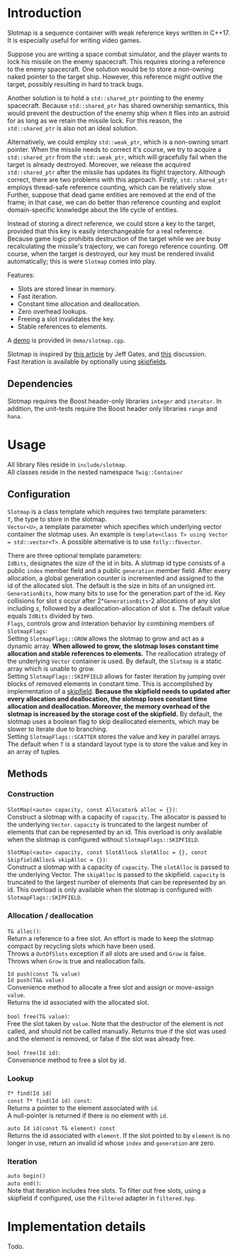 # Introduction

Slotmap is a sequence container with weak reference keys written in C++17. It is especially useful for writing video games.

Suppose you are writing a space combat simulator, and the player wants to lock his missile on the enemy spacecraft. This requires storing a reference to the enemy spacecraft. One solution would be to store a non-owning naked pointer to the target ship. However, this reference might outlive the target, possibly resulting in hard to track bugs.

 Another  solution is to hold a `std::shared_ptr` pointing to the enemy spacecraft. Because `std::shared_ptr` has shared ownership semantics, this would prevent the destruction of the enemy ship when it flies into an astroid for as long as we retain the missile lock. For this reason, the `std::shared_ptr` is also not an ideal solution.

Alternatively, we could employ `std::weak_ptr`, which is a non-owning smart pointer. When the missile needs to correct it's course, we try to acquire a `std::shared_ptr` from the `std::weak_ptr`, which will gracefully fail when the target is already destroyed. Moreover, we release the acquired `std::shared_ptr` after the missile has updates its flight trajectory. Although correct, there are two problems with this approach. Firstly, `std::shared_ptr` employs thread-safe reference counting, which can be relatively slow. Further, suppose that dead game entities are removed at the end of the frame; in that case, we can do better than reference counting and exploit domain-specific knowledge about the life cycle of entities.

Instead of storing a direct reference, we could store a key to the target, provided that this key is easily interchangeable for a real reference. Because game logic prohibits destruction of the target while we are busy recalculating the missile's trajectory,  we can forego reference counting. Off course, when the target is destroyed, our key must be rendered invalid automatically; this is were `Slotmap` comes into play.    

Features:
+ Slots are stored linear in memory.
+ Fast iteration.
+ Constant time allocation and deallocation.
+ Zero overhead lookups.
+ Freeing a slot invalidates the key.
+ Stable references to elements.

A [demo](demo/slotmap.cpp) is provided in `demo/slotmap.cpp`.

Slotmap is inspired by [this article](http://greysphere.tumblr.com/post/31601463396/data-arrays) by Jeff Gates, and [this](https://gamedev.stackexchange.com/questions/33888/what-is-the-most-efficient-container-to-store-dynamic-game-objects-in) discussion.  
Fast iteration is available by optionally using [skipfields](https://link.springer.com/epdf/10.1007/s40869-017-0038-3?author_access_token=cyehqAFuAEnx5rF1-5V3sve4RwlQNchNByi7wbcMAY5wgvdWX7FmurWl4trUGoDtyDH43_RnVt3Y6cI8090dRW3kI3LvrU9wCVzxVe_1gAg2Oc0OlIjjsBpTjDEAEr9gpnZenJKZ8SpkipppuHk4PA==).  

## Dependencies
Slotmap requires the Boost header-only libraries `integer` and `iterator`. In addition, the unit-tests require the Boost header only libraries `range` and `hana`. 

# Usage
All library files reside in `include/slotmap`.  
All classes reside in the nested namespace `Twig::Container` 
## Configuration
`Slotmap` is a class template which requires two template parameters:  
`T`, the type to store in the slotmap.  
`Vector<U>`, a template parameter which specifies which underlying vector container the slotmap uses. An example is `template<class T> using Vector = std::vector<T>`. A possible alternative is to use `folly::fbvector`.  

There are three optional template parameters:  
`IdBits`, designates the size of the id in bits. A slotmap id type consists of a public `index` member field and a public `generation` member field. After every allocation, a global generation counter is incremented and assigned to the id of the allocated slot. The default is the size in bits of an unsigned int.   
`GenerationBits`, how many bits to use for the generation part of the id. Key collisions for slot *s* occur after 2^`GenerationBits`-2 allocations of any slot including *s*, followed by a deallocation-allocation of slot *s*. The default value equals `IdBits` divided by two.  
`Flags`, controls grow and interation behavior by combining members of `SlotmapFlags`:   
 Setting `SlotmapFlags::GROW` allows the slotmap to grow and act as a dynamic array. __When allowed to grow, the slotmap loses constant time allocation and stable references to elements.__ The reallocation strategy of the underlying `Vector` container is used. By default, the `Slotmap` is a static array which is unable to grow.  
 Setting `SlotmapFlags::SKIPFIELD` allows for faster iteration by jumping over blocks of removed elements in constant time. This is accomplished by implementation of a [skipfield](https://link.springer.com/epdf/10.1007/s40869-017-0038-3?author_access_token=cyehqAFuAEnx5rF1-5V3sve4RwlQNchNByi7wbcMAY5wgvdWX7FmurWl4trUGoDtyDH43_RnVt3Y6cI8090dRW3kI3LvrU9wCVzxVe_1gAg2Oc0OlIjjsBpTjDEAEr9gpnZenJKZ8SpkipppuHk4PA==). __Because the skipfield needs to updated after every allocation and deallocation, the slotmap loses constant time allocation and deallocation. Moreover, the memory overhead of the slotmap is increased by the storage cost of the skipfield.__ By default, the slotmap uses a boolean flag to skip deallocated elements, which may be slower to iterate due to branching.  
 Setting `SlotmapFlags::SCATTER` stores the value and key in parallel arrays. The default when `T` is a standard layout type is to store the value and key in an array of tuples.     
## Methods
### Construction
`SlotMap(<auto> capacity, const Allocator& alloc = {})`:  
Construct a slotmap with a capacity of `capacity`. The allocator is passed to the underlying `Vector`. `capacity` is truncated to the largest number of elements that can be represented by an id. This overload is only available when the slotmap is configured without `SlotmapFlags::SKIPFIELD`.

`SlotMap(<auto> capacity, const SlotAlloc& slotAlloc = {}, const SkipfieldAlloc& skipAlloc = {})`:  
Construct a slotmap with a capacity of `capacity`. The `slotAlloc` is passed to the underlying Vector. The `skipAlloc` is passed to the skipfield.  `capacity` is truncated to the largest number of elements that can be represented by an id. This overload is only available when the slotmap is configured with `SlotmapFlags::SKIPFIELD`.



### Allocation / deallocation
`T& alloc()`:  
Return a reference to a free slot. An effort is made to keep the slotmap compact by recycling slots which have been used.     
Throws a `OutOfSlots` exception if all slots are used and `Grow` is false.  
Throws when `Grow` is true and reallocation fails. 

`Id push(const T& value)`  
`Id push(T&& value)`   
Convenience method to allocate a free slot and assign or move-assign `value`.  
Returns the id associated with the allocated slot.

`bool free(T& value)`:  
Free the slot taken by `value`. Note that the destructor of the element is *not* called, and should not be called manually. Returns true if the slot was used and the element is removed, or false if the slot was already free.

`bool free(Id id)`:  
Convenience method to free a slot by id.

### Lookup
`T* find(Id id)`  
`const T* find(Id id) const`:  
Returns a pointer to the element associated with `id`.  
A null-pointer is returned if there is no element with `id`.

`auto Id id(const T& element) const`  
Returns the id associated with `element`.
If the slot pointed to by `element` is no longer in use, return an invalid id whose `index` and `generation` are zero.

### Iteration
`auto begin()`  
`auto end()`:  
Note that iteration includes free slots. To filter out free slots, using a skipfield if configured, use the `Filtered` adapter in `filtered.hpp`.

# Implementation details
Todo.

